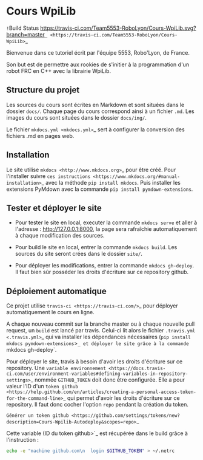 # Cours WpiLib

`!`Build Status <https://travis-ci.com/Team5553-RoboLyon/Cours-WpiLib.svg?branch=master>`_ <https://travis-ci.com/Team5553-RoboLyon/Cours-WpiLib>`_

Bienvenue dans ce tutoriel écrit par l'équipe 5553, Robo'Lyon, de France.

Son but est de permettre aux rookies de s'initier à la programmation d'un robot FRC en C++ avec la librairie WpiLib.


## Structure du projet

Les sources du cours sont écrites en Markdown et sont situées dans le dossier `docs/`. Chaque page du cours correspond ainsi à un fichier `.md`. Les images du cours sont situées dans le dossier `docs/img/`.

Le fichier `mkdocs.yml <mkdocs.yml>`_ sert à configurer la conversion des fichiers .md en pages web.


## Installation

Le site utilise `mkdocs <http://www.mkdocs.org>`_ pour être créé. Pour l'installer suivre `ces instructions <https://www.mkdocs.org/#manual-installation>`_ avec la méthode `pip install mkdocs`. Puis installer les extensions PyMdown avec la commande `pip install pymdown-extensions`.


## Tester et déployer le site

- Pour tester le site en local, executer la commande `mkdocs serve` et aller à l'adresse : http://127.0.0.1:8000, la page sera rafraîchie automatiquement à chaque modification des sources.

- Pour build le site en local, entrer la commande `mkdocs build`. Les sources du site seront crées dans le dossier `site/`.

- Pour déployer les modifications, entrer la commande `mkdocs gh-deploy`. Il faut bien sûr posséder les droits d'écriture sur ce repository github.


## Déploiement automatique

Ce projet utilise `travis-ci <https://travis-ci.com/>`_ pour déployer automatiquement le cours en ligne.

A chaque nouveau commit sur la branche master ou à chaque nouvelle pull request, un `build` est lancé par travis. Celui-ci lit alors le fichier `.travis.yml <.travis.yml>`_ qui va installer les dépendances nécessaires (`pip install mkdocs pymdown-extensions`>`_ et déployer le site grâce à la commande `mkdocs gh-deploy`.

Pour déployer le site, travis à besoin d'avoir les droits d'écriture sur ce repository. Une `variable environnement <https://docs.travis-ci.com/user/environment-variables#defining-variables-in-repository-settings>`_ nommée `GITHUB_TOKEN` doit donc être configurée. Elle a pour valeur l'ID d'un `token github <https://help.github.com/en/articles/creating-a-personal-access-token-for-the-command-line>`_ qui permet d'avoir les droits d'écriture sur ce repository. Il faut donc cocher l'option `repo` pendant la création du token.

`Générer un token github <https://github.com/settings/tokens/new?description=Cours-Wpilib-Autodeploy&scopes=repo>`_

Cette variable (ID du token github>`_ est récupérée dans le build grâce à l'instruction :
```sh
echo -e "machine github.com\n  login $GITHUB_TOKEN" > ~/.netrc
```
